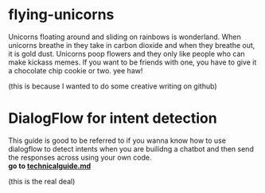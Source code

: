 # flying-unicorns
Unicorns floating around and sliding on rainbows is wonderland. When unicorns breathe in they take in carbon dioxide and when they breathe out, it is gold dust. Unicorns poop flowers and they only like people who can make kickass memes. If you want to be friends with one, you have to give it a chocolate chip cookie or two. yee haw! <br />

(this is because I wanted to do some creative writing on github)

# DialogFlow for intent detection
This guide is good to be referred to if you wanna know how to use dialogflow to detect intents when you are builidng a chatbot and then send the responses across using your own code.<br />
**go to [technicalguide.md](https://github.com/Harshikerfuffle/flying-unicorns/blob/master/technical_guide.md)** <br />

(this is the real deal)
